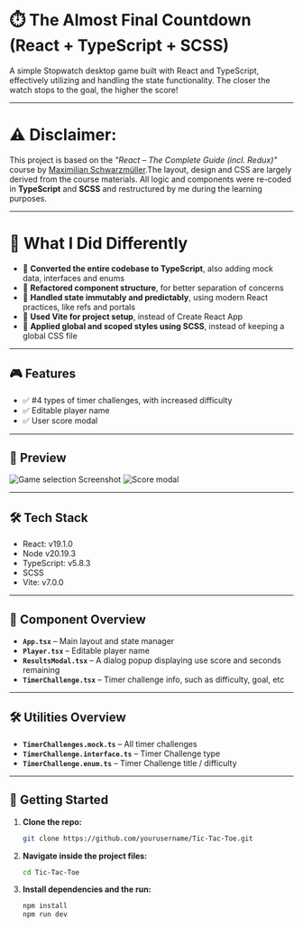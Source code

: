 # ⏱️ The Almost Final Countdown (React + TypeScript + SCSS)

A simple Stopwatch desktop game built with React and TypeScript, effectively utilizing and handling the state functionality. The closer the watch stops to the goal, the higher the score!

---

# ⚠️ **Disclaimer**:

This project is based on the _"React – The Complete Guide (incl. Redux)"_ course by [Maximilian Schwarzmüller](https://www.udemy.com/course/react-the-complete-guide-incl-redux/).The layout, design and CSS are largely derived from the course materials. All logic and components were re-coded in **TypeScript** and **SCSS** and restructured by me during the learning purposes.

---

# 🧠 What I Did Differently

- 🔄 **Converted the entire codebase to TypeScript**, also adding mock data, interfaces and enums
- 🧩 **Refactored component structure**, for better separation of concerns
- 🧪 **Handled state immutably and predictably**, using modern React practices, like refs and portals
- 📁 **Used Vite for project setup**, instead of Create React App
- 🎨 **Applied global and scoped styles using SCSS**, instead of keeping a global CSS file

---

## 🎮 Features

- ✅ #4 types of timer challenges, with increased difficulty
- ✅ Editable player name
- ✅ User score modal

---

## 📸 Preview

![Game selection Screenshot](https://github.com/user-attachments/assets/c2096939-e0f9-4bdf-80dd-060fedbb946f)
![Score modal](https://github.com/user-attachments/assets/de9d9b9f-1c50-4fba-9749-623a0a849046)

---

## 🛠 Tech Stack

- React: v19.1.0
- Node v20.19.3
- TypeScript: v5.8.3
- SCSS
- Vite: v7.0.0

---

## 🧱 Component Overview

- **`App.tsx`** – Main layout and state manager
- **`Player.tsx`** – Editable player name
- **`ResultsModal.tsx`** – A dialog popup displaying use score and seconds remaining
- **`TimerChallenge.tsx`** – Timer challenge info, such as difficulty, goal, etc

---

## 🛠️ Utilities Overview

- **`TimerChallenges.mock.ts`** – All timer challenges
- **`TimerChallenge.interface.ts`** – Timer Challenge type
- **`TimerChallenge.enum.ts`** – Timer Challenge title / difficulty 

---

## 🚀 Getting Started

1. **Clone the repo:**
   ```bash
   git clone https://github.com/yourusername/Tic-Tac-Toe.git
2. **Navigate inside the project files:**
   ```bash
   cd Tic-Tac-Toe
3. **Install dependencies and the run:**
   ```bash
   npm install
   npm run dev
